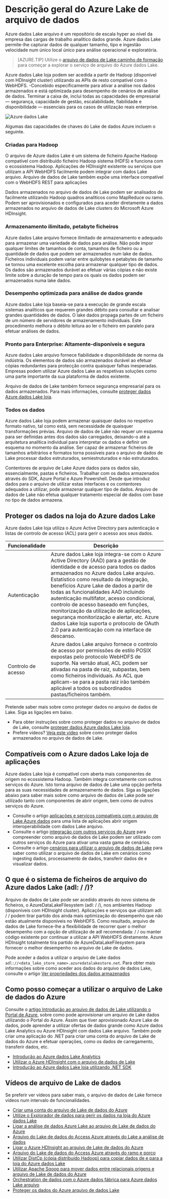 <properties
   pageTitle="Descrição geral do Azure Lake de arquivo de dados | Microsoft Azure"
   description="Compreender o que é o arquivo de Lake de dados do Azure e o valor-fornece através de outros arquivos de dados"
   services="data-lake-store"
   documentationCenter=""
   authors="nitinme"
   manager="jhubbard"
   editor="cgronlun"/>

<tags
   ms.service="data-lake-store"
   ms.devlang="na"
   ms.topic="get-started-article"
   ms.tgt_pltfrm="na"
   ms.workload="big-data"
   ms.date="10/28/2016"
   ms.author="nitinme"/>

# <a name="overview-of-azure-data-lake-store"></a>Descrição geral do Azure Lake de arquivo de dados

Azure dados Lake arquivo é um repositório de escala hyper ao nível da empresa das cargas de trabalho analítico dados grande. Azure dados Lake permite-lhe capturar dados de qualquer tamanho, tipo e ingestão velocidade num único local único para análise operacional e exploratória.

> [AZURE.TIP] Utilize o [arquivo de dados de Lake caminho de formação](https://azure.microsoft.com/documentation/learning-paths/data-lake-store-self-guided-training/) para começar a explorar o serviço de arquivo do Azure dados Lake.

Azure dados Lake loja podem ser acedida a partir de Hadoop (disponível com HDInsight cluster) utilizando as APIs de resto compatível com o WebHDFS. -Concebido especificamente para ativar a análise nos dados armazenados e está optimizada para desempenho de cenários de análise de dados. Terminar a caixa de, inclui todas as capacidades de empresarial — segurança, capacidade de gestão, escalabilidade, fiabilidade e disponibilidade — essenciais para os casos de utilização reais enterprise.


![Azure dados Lake](./media/data-lake-store-overview/data-lake-store-concept.png)

Algumas das capacidades de chaves do Lake de dados Azure incluem o seguinte.

### <a name="built-for-hadoop"></a>Criadas para Hadoop

O arquivo de Azure dados Lake é um sistema de ficheiro Apache Hadoop compatível com distribuído ficheiro Hadoop sistema (HDFS) e funciona com o ecossistema Hadoop.  Aplicações de HDInsight existente ou serviços que utilizam a API WebHDFS facilmente podem integrar com dados Lake arquivo. Arquivo de dados de Lake também expõe uma interface compatível com o WebHDFS REST para aplicações

Dados armazenados no arquivo de dados de Lake podem ser analisados de facilmente utilizando Hadoop quadros analíticos como MapReduce ou ramo. Podem ser aprovisionados e configurados para aceder diretamente a dados armazenados no arquivo de dados de Lake clusters do Microsoft Azure HDInsight.

### <a name="unlimited-storage-petabyte-files"></a>Armazenamento ilimitado, petabyte ficheiros

Azure dados Lake arquivo fornece ilimitado de armazenamento e adequado para armazenar uma variedade de dados para análise. Não pode impor qualquer limites de tamanhos de conta, tamanhos de ficheiro ou a quantidade de dados que podem ser armazenados num lake de dados. Ficheiros individuais podem variar entre quilobytes e petabytes de tamanho se tornou uma excelente escolha para armazenar qualquer tipo de dados. Os dados são armazenados durável ao efetuar várias cópias e não existe limite sobre a duração de tempo para os quais os dados podem ser armazenados numa lake dados.

### <a name="performance-tuned-for-big-data-analytics"></a>Desempenho optimizada para análise de dados grande

Azure dados Lake loja baseia-se para a execução de grande escala sistemas analíticos que requerem grandes débito para consultar e analisar grandes quantidades de dados. O lake dados propaga partes de um ficheiro de um número de servidores de armazenamento individuais. Este procedimento melhora o débito leitura ao ler o ficheiro em paralelo para efetuar análises de dados.


### <a name="enterprise-ready-highly-available-and-secure"></a>Pronto para Enterprise: Altamente-disponíveis e segura

Azure dados Lake arquivo fornece fiabilidade e disponibilidade de norma da indústria. Os elementos de dados são armazenados durável ao efetuar cópias redundantes para protecção contra quaisquer falhas inesperadas. Empresas podem utilizar Azure dados Lake as respetivas soluções como uma parte importante da sua plataforma de dados existente.

Arquivo de dados de Lake também fornece segurança empresarial para os dados armazenados. Para mais informações, consulte [proteger dados Azure dados Lake loja](#DataLakeStoreSecurity).


### <a name="all-data"></a>Todos os dados

Azure dados Lake loja podem armazenar quaisquer dados no respetivo formato nativo, tal como está, sem necessidade de quaisquer transformações prévias. Arquivo de dados de Lake não requer um esquema para ser definidas antes dos dados são carregados, deixando-o até a arquitetura analítica individual para interpretar os dados e definir um esquema no momento da análise. Ser capaz de armazenar ficheiros de tamanhos arbitrários e formatos torna possíveis para o arquivo de dados de Lake processar dados estruturados, semiestruturados e não estruturados.

Contentores de arquivo de Lake Azure dados para os dados são, essencialmente, pastas e ficheiros. Trabalhar com os dados armazenados através do SDK, Azure Portal e Azure Powershell. Desde que introduz dados para o arquivo de utilizar estas interfaces e os contentores adequados a utilizar, pode armazenar qualquer tipo de dados. Arquivo de dados de Lake não efetua qualquer tratamento especial de dados com base no tipo de dados armazena.


## <a name="DataLakeStoreSecurity"></a>Proteger os dados na loja do Azure dados Lake

Azure dados Lake loja utiliza o Azure Active Directory para autenticação e listas de controlo de acesso (ACL) para gerir o acesso aos seus dados.

| Funcionalidade                                 | Descrição                              |
|-----------------------------------------|------------------------------------------|
| Autenticação | Azure dados Lake loja integra-se com o Azure Active Directory (AAD) para a gestão de identidade e de acesso para todos os dados armazenados no Azure dados Lake arquivo. Estatístico como resultado da integração, benefícios Azure Lake de dados a partir de todas as funcionalidades AAD incluindo autenticação multifator, acesso condicional, controlo de acesso baseado em funções, monitorização da utilização de aplicações, segurança monitorização e alertar, etc. Azure dados Lake loja suporta o protocolo de OAuth 2.0 para autenticação com na interface de descanso. |
| Controlo de acesso                          | Azure dados Lake arquivo fornece o controlo de acesso por permissões de estilo POSIX expostas pelo protocolo WebHDFS de suporte. Na versão atual, ACL podem ser ativadas na pasta de raiz, subpastas, bem como ficheiros individuais. As ACL que aplicam-se para a pasta raiz irão também aplicável a todos os subordinados pastas/ficheiros também.|

Pretende saber mais sobre como proteger dados no arquivo de dados de Lake. Siga as ligações em baixo.

* Para obter instruções sobre como proteger dados no arquivo de dados de Lake, consulte [proteger dados Azure dados Lake loja](data-lake-store-secure-data.md).
* Prefere vídeos? [Veja este vídeo](https://mix.office.com/watch/1q2mgzh9nn5lx) sobre como proteger dados armazenados no arquivo de dados de Lake.

## <a name="applications-compatible-with-azure-data-lake-store"></a>Compatíveis com o Azure dados Lake loja de aplicações

Azure dados Lake loja é compatível com aberta mais componentes de origem no ecossistema Hadoop. Também integra corretamente com outros serviços do Azure. Isto torna arquivo de dados de Lake uma opção perfeita para as suas necessidades de armazenamento de dados. Siga as ligações abaixo para saber mais sobre como arquivo de dados de Lake pode ser utilizado tanto com componentes de abrir origem, bem como de outros serviços do Azure.

* Consulte o artigo [aplicações e serviços compatíveis com o arquivo de Lake Azure dados](data-lake-store-compatible-oss-other-applications.md) para uma lista de aplicações abrir origem interoperabilidade com dados Lake arquivo.
* Consulte o artigo [integração com outros serviços do Azure](data-lake-store-integrate-with-other-services.md) para compreender como arquivo de dados de Lake podem ser utilizado com outros serviços do Azure para ativar uma vasta gama de cenários.
* Consulte o artigo [cenários para utilizar o arquivo de dados de Lake](data-lake-store-data-scenarios.md) para saber como utilizar o arquivo de dados de Lake em cenários como ingesting dados, processamento de dados, transferir dados de e visualizar dados.

## <a name="what-is-azure-data-lake-store-file-system-adl"></a>O que é o sistema de ficheiros de arquivo do Azure dados Lake (adl: / /)?

Arquivo de dados de Lake pode ser acedido através do novo sistema de ficheiros, o AzureDataLakeFilesystem (adl: / /), nos ambientes Hadoop (disponíveis com HDInsight cluster). Aplicações e serviços que utilizam adl: / / podem tirar partido dos ainda mais optimização do desempenho que não estão atualmente disponíveis no WebHDFS. Como resultado, arquivo de dados de Lake fornece-lhe a flexibilidade de recorrer quer o melhor desempenho com a opção de utilização de adl recomendada: / / ou manter código existente por continuar a utilizar a API WebHDFS diretamente. Azure HDInsight totalmente tira partido de AzureDataLakeFilesystem para fornecer o melhor desempenho no arquivo de Lake de dados.

Pode aceder a dados a utilizar o arquivo de Lake dados `adl://<data_lake_store_name>.azuredatalakestore.net`. Para obter mais informações sobre como aceder aos dados do arquivo de dados Lake, consulte o artigo [Ver propriedades dos dados armazenados](data-lake-store-get-started-portal.md#properties)

## <a name="how-do-i-start-using-azure-data-lake-store"></a>Como posso começar a utilizar o arquivo de Lake de dados do Azure

Consulte o [artigo Introdução ao arquivo de dados de Lake utilizando o Portal de Azure](data-lake-store-get-started-portal.md), sobre como pode aprovisionar um arquivo de Lake dados utilizando o Portal do Azure. Assim que tiver aprovisionado Azure Lake de dados, pode aprender a utilizar ofertas de dados grande como Azure dados Lake Analytics ou Azure HDInsight com dados Lake arquivo. Também pode criar uma aplicação do .NET para criar uma conta do arquivo de Lake de dados do Azure e efetuar operações, como os dados de carregamento, transferir dados, etc.

- [Introdução ao Azure dados Lake Analytics](../data-lake-analytics/data-lake-analytics-get-started-portal.md)
- [Utilizar o Azure HDInsight com o arquivo de dados de Lake](data-lake-store-hdinsight-hadoop-use-portal.md)
- [Introdução ao Azure dados Lake loja utilizando .NET SDK](data-lake-store-get-started-net-sdk.md)


## <a name="data-lake-store-videos"></a>Vídeos de arquivo de Lake de dados

Se preferir ver vídeos para saber mais, o arquivo de dados de Lake fornece vídeos num intervalo de funcionalidades.

* [Criar uma conta do arquivo de Lake de dados do Azure](https://mix.office.com/watch/1k1cycy4l4gen)
* [Utilize o Explorador de dados para gerir os dados na loja do Azure dados Lake](https://mix.office.com/watch/icletrxrh6pc)
* [Ligar a análise de dados Azure Lake ao arquivo de Lake de dados do Azure](https://mix.office.com/watch/qwji0dc9rx9k)
* [Arquivo do Lake de dados do Access Azure através do Lake a análise de dados](https://mix.office.com/watch/1n0s45up381a8)
* [Ligar o Azure HDInsight ao arquivo de Lake de dados do Azure](https://mix.office.com/watch/l93xri2yhtp2)
* [Arquivo do Lake de dados do Access Azure através do ramo e porco](https://mix.office.com/watch/1n9g5w0fiqv1q)
* [Utilizar DistCp (cópia distribuído Hadoop) para copiar dados de e para a loja do Azure dados Lake](https://mix.office.com/watch/1liuojvdx6sie)
* [Utilizar Apache Sqoop para mover dados entre relacionais origens e arquivo de Lake de dados do Azure](https://mix.office.com/watch/1butcdjxmu114)
* [Orchestration de dados com o Azure dados fábrica para Azure dados Lake arquivo](https://mix.office.com/watch/1oa7le7t2u4ka)
* [Proteger os dados do Azure arquivo de dados Lake](https://mix.office.com/watch/1q2mgzh9nn5lx)



